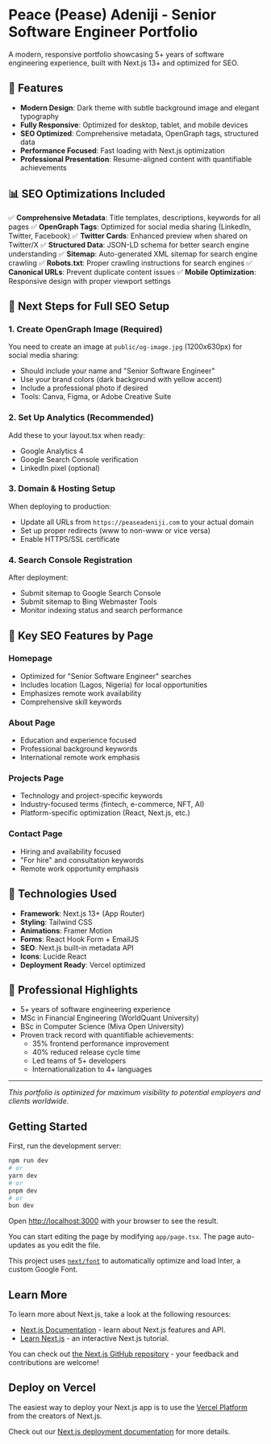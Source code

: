 # Peace (Pease) Adeniji - Senior Software Engineer Portfolio

A modern, responsive portfolio showcasing 5+ years of software engineering experience, built with Next.js 13+ and optimized for SEO.

## 🚀 Features

- **Modern Design**: Dark theme with subtle background image and elegant typography
- **Fully Responsive**: Optimized for desktop, tablet, and mobile devices
- **SEO Optimized**: Comprehensive metadata, OpenGraph tags, structured data
- **Performance Focused**: Fast loading with Next.js optimization
- **Professional Presentation**: Resume-aligned content with quantifiable achievements

## 📊 SEO Optimizations Included

✅ **Comprehensive Metadata**: Title templates, descriptions, keywords for all pages
✅ **OpenGraph Tags**: Optimized for social media sharing (LinkedIn, Twitter, Facebook)
✅ **Twitter Cards**: Enhanced preview when shared on Twitter/X
✅ **Structured Data**: JSON-LD schema for better search engine understanding
✅ **Sitemap**: Auto-generated XML sitemap for search engine crawling
✅ **Robots.txt**: Proper crawling instructions for search engines
✅ **Canonical URLs**: Prevent duplicate content issues
✅ **Mobile Optimization**: Responsive design with proper viewport settings

## 🔧 Next Steps for Full SEO Setup

### 1. Create OpenGraph Image (Required)

You need to create an image at `public/og-image.jpg` (1200x630px) for social media sharing:

- Should include your name and "Senior Software Engineer"
- Use your brand colors (dark background with yellow accent)
- Include a professional photo if desired
- Tools: Canva, Figma, or Adobe Creative Suite

### 2. Set Up Analytics (Recommended)

Add these to your layout.tsx when ready:

- Google Analytics 4
- Google Search Console verification
- LinkedIn pixel (optional)

### 3. Domain & Hosting Setup

When deploying to production:

- Update all URLs from `https://peaseadeniji.com` to your actual domain
- Set up proper redirects (www to non-www or vice versa)
- Enable HTTPS/SSL certificate

### 4. Search Console Registration

After deployment:

- Submit sitemap to Google Search Console
- Submit sitemap to Bing Webmaster Tools
- Monitor indexing status and search performance

## 🎯 Key SEO Features by Page

### Homepage

- Optimized for "Senior Software Engineer" searches
- Includes location (Lagos, Nigeria) for local opportunities
- Emphasizes remote work availability
- Comprehensive skill keywords

### About Page

- Education and experience focused
- Professional background keywords
- International remote work emphasis

### Projects Page

- Technology and project-specific keywords
- Industry-focused terms (fintech, e-commerce, NFT, AI)
- Platform-specific optimization (React, Next.js, etc.)

### Contact Page

- Hiring and availability focused
- "For hire" and consultation keywords
- Remote work opportunity emphasis

## 📱 Technologies Used

- **Framework**: Next.js 13+ (App Router)
- **Styling**: Tailwind CSS
- **Animations**: Framer Motion
- **Forms**: React Hook Form + EmailJS
- **SEO**: Next.js built-in metadata API
- **Icons**: Lucide React
- **Deployment Ready**: Vercel optimized

## 🌟 Professional Highlights

- 5+ years of software engineering experience
- MSc in Financial Engineering (WorldQuant University)
- BSc in Computer Science (Miva Open University)
- Proven track record with quantifiable achievements:
  - 35% frontend performance improvement
  - 40% reduced release cycle time
  - Led teams of 5+ developers
  - Internationalization to 4+ languages

---

_This portfolio is optimized for maximum visibility to potential employers and clients worldwide._

## Getting Started

First, run the development server:

```bash
npm run dev
# or
yarn dev
# or
pnpm dev
# or
bun dev
```

Open [http://localhost:3000](http://localhost:3000) with your browser to see the result.

You can start editing the page by modifying `app/page.tsx`. The page auto-updates as you edit the file.

This project uses [`next/font`](https://nextjs.org/docs/basic-features/font-optimization) to automatically optimize and load Inter, a custom Google Font.

## Learn More

To learn more about Next.js, take a look at the following resources:

- [Next.js Documentation](https://nextjs.org/docs) - learn about Next.js features and API.
- [Learn Next.js](https://nextjs.org/learn) - an interactive Next.js tutorial.

You can check out [the Next.js GitHub repository](https://github.com/vercel/next.js/) - your feedback and contributions are welcome!

## Deploy on Vercel

The easiest way to deploy your Next.js app is to use the [Vercel Platform](https://vercel.com/new?utm_medium=default-template&filter=next.js&utm_source=create-next-app&utm_campaign=create-next-app-readme) from the creators of Next.js.

Check out our [Next.js deployment documentation](https://nextjs.org/docs/deployment) for more details.
